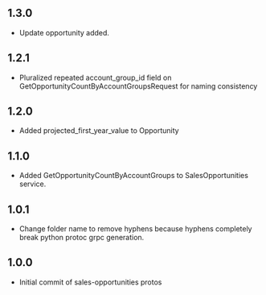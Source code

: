 ## 1.3.0
- Update opportunity added.

## 1.2.1
- Pluralized repeated account_group_id field on GetOpportunityCountByAccountGroupsRequest for naming consistency

## 1.2.0
- Added projected_first_year_value to Opportunity

## 1.1.0
- Added GetOpportunityCountByAccountGroups to SalesOpportunities service.

## 1.0.1
- Change folder name to remove hyphens because hyphens completely break python protoc grpc generation.

## 1.0.0
- Initial commit of sales-opportunities protos

